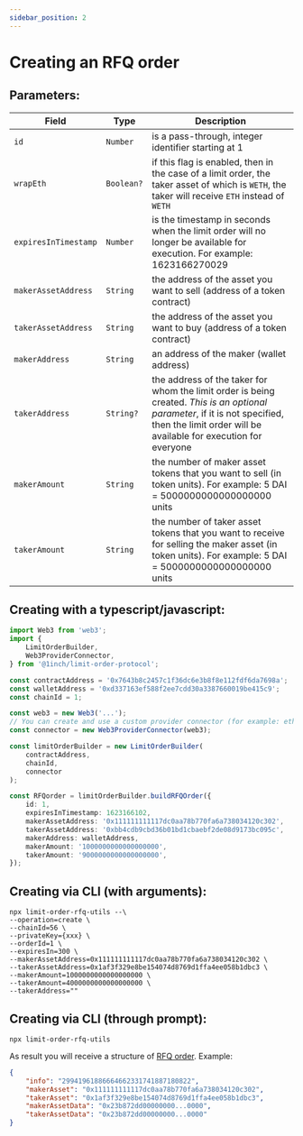 ```yaml
---
sidebar_position: 2
---
```


# Creating an RFQ order

## Parameters:

| Field                | Type      | Description                                                                                                                                                                                    |
| -------------------- | --------- | ---------------------------------------------------------------------------------------------------------------------------------------------------------------------------------------------- |
| `id`                 | `Number`  | is a pass-through, integer identifier starting at 1                                                                                                                                            |
| `wrapEth`            | `Boolean?`| if this flag is enabled, then in the case of a limit order, the taker asset of which is `WETH`, the taker will receive `ETH` instead of `WETH`                    |
| `expiresInTimestamp` | `Number`  | is the timestamp in seconds when the limit order will no longer be available for execution. For example: 1623166270029                                                                         |
| `makerAssetAddress`  | `String`  | the address of the asset you want to sell (address of a token contract)                                                                                                                        |
| `takerAssetAddress`  | `String`  | the address of the asset you want to buy (address of a token contract)                                                                                                                         |
| `makerAddress`       | `String`  | an address of the maker (wallet address)                                                                                                                                                       |
| `takerAddress`       | `String?` | the address of the taker for whom the limit order is being created. _This is an optional parameter_, if it is not specified, then the limit order will be available for execution for everyone |
| `makerAmount`        | `String`  | the number of maker asset tokens that you want to sell (in token units). For example: 5 DAI = 5000000000000000000 units                                                                        |
| `takerAmount`        | `String`  | the number of taker asset tokens that you want to receive for selling the maker asset (in token units). For example: 5 DAI = 5000000000000000000 units                                         |

## Creating with a typescript/javascript:

```typescript
import Web3 from 'web3';
import {
    LimitOrderBuilder,
    Web3ProviderConnector,
} from '@1inch/limit-order-protocol';

const contractAddress = '0x7643b8c2457c1f36dc6e3b8f8e112fdf6da7698a';
const walletAddress = '0xd337163ef588f2ee7cdd30a3387660019be415c9';
const chainId = 1;

const web3 = new Web3('...');
// You can create and use a custom provider connector (for example: ethers)
const connector = new Web3ProviderConnector(web3);

const limitOrderBuilder = new LimitOrderBuilder(
    contractAddress,
    chainId,
    connector
);

const RFQorder = limitOrderBuilder.buildRFQOrder({
    id: 1,
    expiresInTimestamp: 1623166102,
    makerAssetAddress: '0x111111111117dc0aa78b770fa6a738034120c302',
    takerAssetAddress: '0xbb4cdb9cbd36b01bd1cbaebf2de08d9173bc095c',
    makerAddress: walletAddress,
    makerAmount: '1000000000000000000',
    takerAmount: '9000000000000000000',
});
```

## Creating via CLI (with arguments):

```shell
npx limit-order-rfq-utils --\
--operation=create \
--chainId=56 \
--privateKey={xxx} \
--orderId=1 \
--expiresIn=300 \
--makerAssetAddress=0x111111111117dc0aa78b770fa6a738034120c302 \
--takerAssetAddress=0x1af3f329e8be154074d8769d1ffa4ee058b1dbc3 \
--makerAmount=1000000000000000000 \
--takerAmount=4000000000000000000 \
--takerAddress=""
```

## Creating via CLI (through prompt):

```shell
npx limit-order-rfq-utils
```

As result you will receive a structure of [RFQ order](./limit-order-rfq-structure.md). Example:

```json
{
    "info": "29941961886664662331741887180822",
    "makerAsset": "0x111111111117dc0aa78b770fa6a738034120c302",
    "takerAsset": "0x1af3f329e8be154074d8769d1ffa4ee058b1dbc3",
    "makerAssetData": "0x23b872dd00000000...0000",
    "takerAssetData": "0x23b872dd00000000...0000"
}
```
